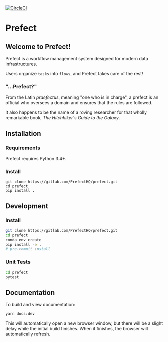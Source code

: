 [![CircleCI](https://circleci.com/gh/PrefectHQ/prefect/tree/master.svg?style=svg&circle-token=28689a55edc3c373486aaa5f11a1af3e5fc53344)](https://circleci.com/gh/PrefectHQ/prefect/tree/master)

# Prefect

## Welcome to Prefect!

Prefect is a workflow management system designed for modern data infrastructures.

Users organize `tasks` into `flows`, and Prefect takes care of the rest!


### "...Prefect?"

From the Latin *praefectus*, meaning "one who is in charge", a prefect is an official who oversees a domain and ensures that the rules are followed.

It also happens to be the name of a roving researcher for that wholly remarkable book, *The Hitchhiker's Guide to the Galaxy*.


## Installation

### Requirements

Prefect requires Python 3.4+.

### Install
```
git clone https://gitlab.com/PrefectHQ/prefect.git
cd prefect
pip install .
```


## Development

### Install

```bash
git clone https://gitlab.com/PrefectHQ/prefect.git
cd prefect
conda env create
pip install -e .
# pre-commit install
```

<!-- ### Pre-commit
Prefect enforces [Black](https://github.com/ambv/black) and
[isort](https://github.com/timothycrosley/isort) formatting on every commit, using
[pre-commit](https://pre-commit.com/). If a commit violates a pre-commit requirement,
the commit will fail and the responsible files will be updated automatically. The
changes can then be recommitted successfully.

For example, if a modified file doesn't conform to Black standards, the commit will fail
(and the error message should indicate why). Black will automatically be run on the file
to fix any errors, and another attempt to commit will be successful. -->

### Unit Tests

```bash
cd prefect
pytest
```

## Documentation

To build and view documentation:
```bash
yarn docs:dev
```
This will automatically open a new browser window, but there will be a slight delay
while the initial build finishes. When it finishes, the browser will automatically
refresh.
